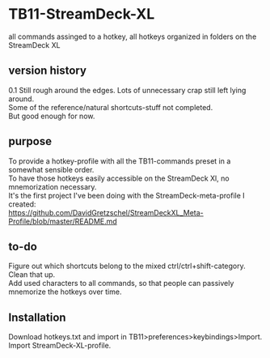 # TB11-StreamDeck-XL
all commands assinged to a hotkey, all hotkeys organized in folders on the StreamDeck XL


## version history

0.1
Still rough around the edges. Lots of unnecessary crap still left lying around.  
Some of the reference/natural shortcuts-stuff not completed.  
But good enough for now.  

## purpose
To provide a hotkey-profile with all the TB11-commands preset in a somewhat sensible order.  
To have those hotkeys easily accessible on the StreamDeck Xl, no mnemorization necessary.  
It's the first project I've been doing with the StreamDeck-meta-profile I created:  
https://github.com/DavidGretzschel/StreamDeckXL_Meta-Profile/blob/master/README.md


## to-do
Figure out which shortcuts belong to the mixed ctrl/ctrl+shift-category. Clean that up.  
Add used characters to all commands, so that people can passively mnemorize the hotkeys over time.  

## Installation
Download hotkeys.txt and import in TB11>preferences>keybindings>Import.  
Import StreamDeck-XL-profile.
